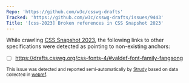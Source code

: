 ```yaml
---
Repo: 'https://github.com/w3c/csswg-drafts'
Tracked: 'https://github.com/w3c/csswg-drafts/issues/9443'
Title: '[css-2023] Broken references in CSS Snapshot 2023'
---
```


While crawling [CSS Snapshot 2023](https://drafts.csswg.org/css-2023/), the following links to other specifications were detected as pointing to non-existing anchors:
* [ ] https://drafts.csswg.org/css-fonts-4/#valdef-font-family-fangsong

<sub>This issue was detected and reported semi-automatically by [Strudy](https://github.com/w3c/strudy/) based on data collected in [webref](https://github.com/w3c/webref/).</sub>
